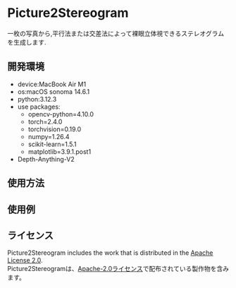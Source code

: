 # Picture2Stereogram
一枚の写真から,平行法または交差法によって裸眼立体視できるステレオグラムを生成します.

## 開発環境
- device:MacBook Air M1  
- os:macOS sonoma 14.6.1  
- python:3.12.3  
- use packages:  
    - opencv-python=4.10.0  
    - torch=2.4.0  
    - torchvision=0.19.0  
    - numpy=1.26.4  
    - scikit-learn=1.5.1  
    - matplotlib=3.9.1.post1  
- Depth-Anything-V2

## 使用方法


## 使用例

## ライセンス
Picture2Stereogram includes the work that is distributed in the [Apache License 2.0](http://www.apache.org/licenses/LICENSE-2.0).  
Picture2Stereogramは、[Apache-2.0ライセンス](http://www.apache.org/licenses/LICENSE-2.0)で配布されている製作物を含みます。
